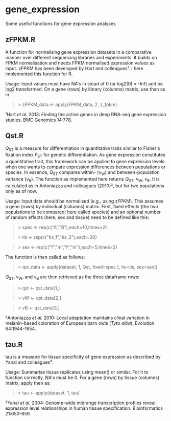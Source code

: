 # gene_expression
Some useful functions for gene expression analyses

## zFPKM.R

A function for normalising gene expression datasets in a comparative manner over different sequencing libraries and experiments. It builds on FPKM normalisation and needs FPKM normalised expression values as input. zFPKM has been developed by Hart and colleagues¹. I here implemented this function for R.

Usage: Input values must have NA's in stead of 0 (or log2(0) = -Inf) and be log2 transformed. On a gene (rows) by library (columns) matrix, use than as in

>\> zFPKM_data <- apply(FPKM_data, 2, z_fpkm)

¹Hart <i>et al.</i> 2013: Finding the active genes in deep RNA-seq gene expression studies. BMC Genomics 14:778.

## Qst.R

<i>Q</i><sub>ST</sub> is a measure for differentiation in quantitative traits similar to Fisher's fixation index <i>F</i><sub>ST</sub> for genetic differentiation. As gene expression constitutes a quantitative trait, this framework can be applied to gene expression levels when one wants to compare expression differences between populations or species. In essence, <i>Q</i><sub>ST</sub> compares within- (v<sub>W</sub>) and between-population variance (v<sub>B</sub>). The function as implemented here returns <i>Q</i><sub>ST</sub>, v<sub>W</sub>, v<sub>B</sub>. It is calculated as in Antoniazza and colleagues (2010)², but for two populations only as of now.

Usage: Input data should be normalised (e.g., using zFPKM). This assumes a gene (rows) by individual (columns) matrix. First, fixed effects (the two populations to be compared; here called species) and an optional number of random effects (here, sex and tissue) need to be defined like this:

>\> spec <- rep(c("A","B"),each=10,times=2)

>\> tis <- rep(c("tis\_1","tis\_2"),each=20)

>\> sex <- rep(c("f","m","f","m"),each=5,times=2)

The function is then called as follows:

>\> qst_data <- apply(dataset, 1, Qst, fixed=spec [, tis=tis, sex=sex])

<i>Q</i><sub>ST</sub>, v<sub>W</sub>, and v<sub>B</sub> are then retrieved as the three dataframe rows:

>\> qst <- qst_data[1,]

>\> vW <- qst_data[2,]

>\> vB <- qst_data[3,]

²Antoniazza <i>et al.</i> 2010: Local adaptation maintains clinal variation in melanin-based coloration of European barn owls (<i>Tyto alba</i>). Evolution 64:1944-1954.

## tau.R

tau is a measure for tissue specificity of gene expression as described by Yanai and colleagues³.

Usage: Summarise tissue replicates using mean() or similar. For it to function correctly, NA's must be 0. For a gene (rows) by tissue (columns) matrix, apply then as:

>\> tau <- apply(dataset, 1, tau)

³Yanai <i>et al.</i> 2004: Genome-wide midrange transcription profiles reveal expression level relationships in human tissue specification. Bioinformatics 21:650-659.
